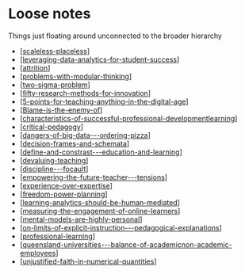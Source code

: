 # Loose notes

Things just floating around unconnected to the broader hierarchy

- [[scaleless-placeless]]
- [[leveraging-data-analytics-for-student-success]]
- [[attrition]]
- [[problems-with-modular-thinking]]
- [[two-sigma-problem]]
- [[fifty-research-methods-for-innovation]]
- [[5-points-for-teaching-anything-in-the-digital-age]]
- [[Blame-is-the-enemy-of]]
- [[characteristics-of-successful-professional-developmentlearning]]
- [[critical-pedagogy]]
- [[dangers-of-big-data---ordering-pizza]]
- [[decision-frames-and-schemata]]
- [[define-and-constrast---education-and-learning]]
- [[devaluing-teaching]]
- [[discipline---focault]]
- [[empowering-the-future-teacher---tensions]]
- [[experience-over-expertise]]
- [[freedom-power-planning]]
- [[learning-analytics-should-be-human-mediated]]
- [[measuring-the-engagement-of-online-learners]]
- [[mental-models-are-highly-personal]]
- [[on-limits-of-explicit-instruction---pedagogical-explanations]]
- [[professional-learning]]
- [[queensland-universities---balance-of-academicnon-academic-employees]]
- [[unjustified-faith-in-numerical-quantities]]

[//begin]: # "Autogenerated link references for markdown compatibility"
[scaleless-placeless]: loose/scaleless-placeless "Scaleless and Placeless"
[leveraging-data-analytics-for-student-success]: loose/leveraging-data-analytics-for-student-success "Leveraging Data Analytics for Student Success"
[attrition]: attrition "Attrition"
[problems-with-modular-thinking]: loose/problems-with-modular-thinking "Problems with Modular Thinking"
[two-sigma-problem]: loose/two-sigma-problem "2 Sigma Problem"
[fifty-research-methods-for-innovation]: loose/fifty-research-methods-for-innovation "50 research methods for innovation - infographic"
[5-points-for-teaching-anything-in-the-digital-age]: loose/5-points-for-teaching-anything-in-the-digital-age "5 points for teaching anything in the digital age"
[Blame-is-the-enemy-of]: loose/blame-is-the-enemy-of "Blame is the enemy of"
[characteristics-of-successful-professional-developmentlearning]: loose/characteristics-of-successful-professional-developmentlearning "Characteristics of successful Professional Development/Learning"
[critical-pedagogy]: loose/critical-pedagogy "Critical pedagogy"
[dangers-of-big-data---ordering-pizza]: loose/dangers-of-big-data---ordering-pizza "Dangers of big data - ordering pizza"
[decision-frames-and-schemata]: loose/decision-frames-and-schemata "Decision frames and schemata"
[define-and-constrast---education-and-learning]: loose/define-and-constrast---education-and-learning "Define and constrast - Education & Learning"
[devaluing-teaching]: loose/devaluing-teaching "Devaluing teaching"
[discipline---focault]: loose/discipline---focault "Discipline - Focault"
[empowering-the-future-teacher---tensions]: loose/empowering-the-future-teacher---tensions "Empowering the future teacher - tensions"
[experience-over-expertise]: loose/experience-over-expertise "Experience over expertise"
[freedom-power-planning]: loose/freedom-power-planning "Freedom, power, planning"
[learning-analytics-should-be-human-mediated]: loose/learning-analytics-should-be-human-mediated "Learning analytics should be human mediated"
[measuring-the-engagement-of-online-learners]: loose/measuring-the-engagement-of-online-learners "Measuring the engagement of online learners"
[mental-models-are-highly-personal]: loose/mental-models-are-highly-personal "Mental models are highly personal"
[on-limits-of-explicit-instruction---pedagogical-explanations]: loose/on-limits-of-explicit-instruction---pedagogical-explanations "On limits of explicit instruction - pedagogical explanations"
[professional-learning]: loose/professional-learning "Professional learning"
[queensland-universities---balance-of-academicnon-academic-employees]: loose/queensland-universities---balance-of-academicnon-academic-employees "Queensland Universities - balance of academic/non-academic employees"
[unjustified-faith-in-numerical-quantities]: loose/unjustified-faith-in-numerical-quantities "Unjustified faith in numerical quantities"
[//end]: # "Autogenerated link references"